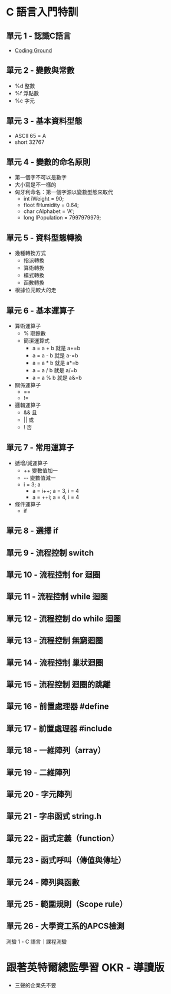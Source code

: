 

# C 語言入門特訓

## 單元 1 - 認識C語言
- [Coding Ground](https://www.tutorialspoint.com/codingground.htm)

## 單元 2 - 變數與常數
- %d 整數
- %f 浮點數
- %c 字元

## 單元 3 - 基本資料型態
- ASCII 65 = A
- short 32767

## 單元 4 - 變數的命名原則
- 第一個字不可以是數字
- 大小寫是不一樣的
- 匈牙利命名：第一個字源以變數型態來取代
    - int iWeight = 90;
    - floot fHumidity = 0.64;
    - char cAlphabet = 'A';
    - long lPopulation = 7997979979;

## 單元 5 - 資料型態轉換
- 幾種轉換方式
    - 指派轉換
    - 算術轉換
    - 模式轉換
    - 函數轉換
- 根據位元較大的走

## 單元 6 - 基本運算子
- 算術運算子
    - % 取餘數
    - 簡潔運算式
        - a = a + b 就是 a+=b
        - a = a - b 就是 a-=b
        - a = a * b 就是 a*=b
        - a = a / b 就是 a/=b
        - a = a % b 就是 a&=b
- 關係運算子
    - ==
    - !=
- 邏輯運算子
    - && 且
    - || 或
    - ! 否

## 單元 7 - 常用運算子
- 遞增/減運算子
    - ++ 變數值加一
    - -- 變數值減一
    - i = 3; a
        - a = i++; a = 3, i = 4
        - a = ++i; a = 4, i = 4 
- 條件運算子
    - if

## 單元 8 - 選擇 if

## 單元 9 - 流程控制 switch

## 單元 10 - 流程控制 for 迴圈

## 單元 11 - 流程控制 while 迴圈

## 單元 12 - 流程控制 do while 迴圈

## 單元 13 - 流程控制 無窮迴圈

## 單元 14 - 流程控制 巢狀迴圈

## 單元 15 - 流程控制 迴圈的跳離

## 單元 16 - 前置處理器 #define

## 單元 17 - 前置處理器 #include

## 單元 18 - 一維陣列（array）

## 單元 19 - 二維陣列

## 單元 20 - 字元陣列

## 單元 21 - 字串函式 string.h

## 單元 22 - 函式定義（function）

## 單元 23 - 函式呼叫（傳值與傳址）

## 單元 24 - 陣列與函數

## 單元 25 - 範圍規則（Scope rule）

## 單元 26 - 大學資工系的APCS檢測

測驗 1 - C 語言｜課程測驗


# 跟著英特爾總監學習 OKR - 導讀版

- 三聲的企業先不要